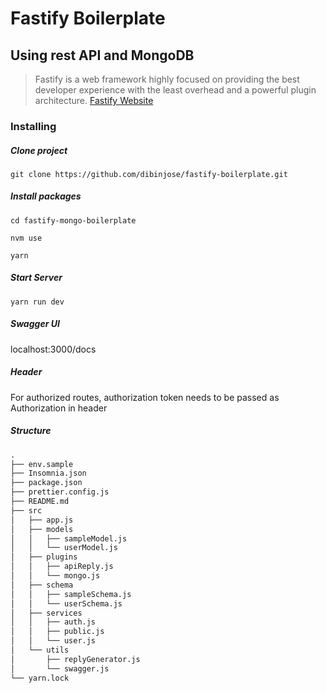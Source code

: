 # Fastify Boilerplate

## Using rest API and MongoDB

> Fastify is a web framework highly
> focused on providing the best developer
> experience with the least overhead and
> a powerful plugin architecture.
> [Fastify Website](https://www.fastify.io/)

### Installing

##### Clone project

```console
git clone https://github.com/dibinjose/fastify-boilerplate.git
```

##### Install packages

```console
cd fastify-mongo-boilerplate

nvm use

yarn
```

##### Start Server

```console
yarn run dev
```

##### Swagger UI

localhost:3000/docs

##### Header

For authorized routes, authorization token needs to be passed as Authorization in header

##### Structure

```txt
.
├── env.sample
├── Insomnia.json
├── package.json
├── prettier.config.js
├── README.md
├── src
│   ├── app.js
│   ├── models
│   │   ├── sampleModel.js
│   │   └── userModel.js
│   ├── plugins
│   │   ├── apiReply.js
│   │   └── mongo.js
│   ├── schema
│   │   ├── sampleSchema.js
│   │   └── userSchema.js
│   ├── services
│   │   ├── auth.js
│   │   ├── public.js
│   │   └── user.js
│   └── utils
│       ├── replyGenerator.js
│       └── swagger.js
└── yarn.lock

```
